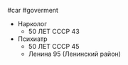 #car #goverment 

- Нарколог
	- 50 ЛЕТ СССР 43
- Психиатр
	- 50 ЛЕТ СССР 45
	- Ленина 95 (Ленинский район)
